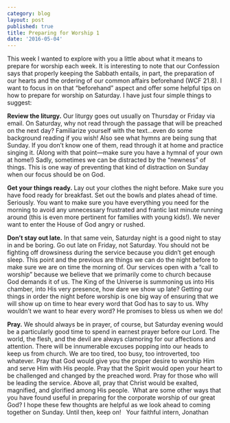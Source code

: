 ```yaml
---
category: blog
layout: post
published: true
title: Preparing for Worship 1
date: '2016-05-04'
---
```

This week I wanted to explore with you a little about what it means to prepare for worship each week.  It is interesting to note that our Confession says that properly keeping the Sabbath entails, in part, the preparation of our hearts and the ordering of our common affairs beforehand (WCF 21.8).  I want to focus in on that “beforehand” aspect and offer some helpful tips on how to prepare for worship on Saturday.  I have just four simple things to suggest:

**Review the liturgy.**  Our liturgy goes out usually on Thursday or Friday via email.  On Saturday, why not read through the passage that will be preached on the next day?  Familiarize yourself with the text…even do some background reading if you wish!  Also see what hymns are being sung that Sunday.  If you don’t know one of them, read through it at home and practice singing it.  (Along with that point—make sure you have a hymnal of your own at home!)  Sadly, sometimes we can be distracted by the “newness” of things.  This is one way of preventing that kind of distraction on Sunday when our focus should be on God.

**Get your things ready.**  Lay out your clothes the night before. Make sure you have food ready for breakfast.  Set out the bowls and plates ahead of time.  Seriously.  You want to make sure you have everything you need for the morning to avoid any unnecessary frustrated and frantic last minute running around (this is even more pertinent for families with young kids!).  We never want to enter the House of God angry or rushed.  

**Don’t stay out late.** In that same vein, Saturday night is a good night to stay in and be boring.  Go out late on Friday, not Saturday.  You should not be fighting off drowsiness during the service because you didn’t get enough sleep.  This point and the previous are things we can do the night before to make sure we are on time the morning of.  Our services open with a “call to worship” because we believe  that we primarily come to church because God demands it of us.  The King of the Universe is summoning us into His chamber, into His very presence, how dare we show up late?  Getting our things in order the night before worship is one big way of ensuring that we will show up on time to hear every word that God has to say to us.  Why wouldn’t we want to hear every word?  He promises to bless us when we do!

**Pray.** We should always be in prayer, of course, but Saturday evening would be a particularly good time to spend in earnest prayer before our Lord.  The world, the flesh, and the devil are always clamoring for our affections and attention.  There will be innumerable excuses popping into our heads to keep us from church.  We are too tired, too busy, too introverted, too whatever.  Pray that God would give you the proper desire to worship Him and serve Him with His people.  Pray that the Spirit would open your heart to be challenged and changed by the preached word.  Pray for those who will be leading the service.  Above all, pray that Christ would be exalted, magnified, and glorified among His people.  What are some other ways that you have found useful in preparing for the corporate worship of our great God?  I hope these few thoughts are helpful as we look ahead to coming together on Sunday.  Until then, keep on!   Your faithful intern, Jonathan
